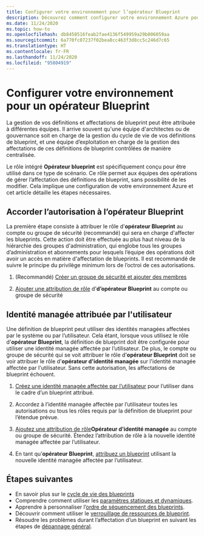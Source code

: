 ```yaml
---
title: Configurer votre environnement pour l’opérateur Blueprint
description: Découvrez comment configurer votre environnement Azure pour l’utiliser avec le rôle intégré Azure « Opérateur Blueprint ».
ms.date: 11/24/2020
ms.topic: how-to
ms.openlocfilehash: db8450516feab2fae4136f549959a29b006059aa
ms.sourcegitcommit: 6a770fc07237f02bea8cc463f3d8cc5c246d7c65
ms.translationtype: HT
ms.contentlocale: fr-FR
ms.lasthandoff: 11/24/2020
ms.locfileid: "95804919"
---
```

# <a name="configure-your-environment-for-a-blueprint-operator"></a>Configurer votre environnement pour un opérateur Blueprint

La gestion de vos définitions et affectations de blueprint peut être attribuée à différentes équipes. Il arrive souvent qu'une équipe d'architectes ou de gouvernance soit en charge de la gestion du cycle de vie de vos définitions de blueprint, et une équipe d’exploitation en charge de la gestion des affectations de ces définitions de blueprint contrôlées de manière centralisée.

Le rôle intégré **Opérateur blueprint** est spécifiquement conçu pour être utilisé dans ce type de scénario. Ce rôle permet aux équipes des opérations de gérer l’affectation des définitions de blueprint, sans possibilité de les modifier. Cela implique une configuration de votre environnement Azure et cet article détaille les étapes nécessaires.

## <a name="grant-permission-to-the-blueprint-operator"></a>Accorder l’autorisation à l’opérateur Blueprint

La première étape consiste à attribuer le rôle d'**opérateur Blueprint** au compte ou groupe de sécurité (recommandé) qui sera en charge d'affecter les blueprints. Cette action doit être effectuée au plus haut niveau de la hiérarchie des groupes d'administration, qui englobe tous les groupes d’administration et abonnements pour lesquels l’équipe des opérations doit avoir un accès en matière d'affectation de blueprints. Il est recommandé de suivre le principe du privilège minimum lors de l’octroi de ces autorisations.

1. (Recommandé) [Créer un groupe de sécurité et ajouter des membres](../../../active-directory/fundamentals/active-directory-groups-create-azure-portal.md)

1. [Ajouter une attribution de rôle](../../../role-based-access-control/role-assignments-portal.md#add-a-role-assignment) d'**d’opérateur Blueprint** au compte ou groupe de sécurité

## <a name="user-assign-managed-identity"></a>Identité managée attribuée par l'utilisateur

Une définition de blueprint peut utiliser des identités managées affectées par le système ou par l’utilisateur. Cela étant, lorsque vous utilisez le rôle d'**opérateur Blueprint**, la définition de blueprint doit être configurée pour utiliser une identité managée affectée par l’utilisateur. De plus, le compte ou groupe de sécurité qui se voit attribuer le rôle d'**opérateur Blueprint** doit se voir attribuer le rôle d'**opérateur d'identité managée** sur l'identité managée affectée par l'utilisateur. Sans cette autorisation, les affectations de blueprint échouent.

1. [Créez une identité managée affectée par l’utilisateur](../../../active-directory/managed-identities-azure-resources/how-to-manage-ua-identity-portal.md#create-a-user-assigned-managed-identity) pour l’utiliser dans le cadre d’un blueprint attribué.

1. Accordez à l’identité managée affectée par l’utilisateur toutes les autorisations ou tous les rôles requis par la définition de blueprint pour l’étendue prévue.

1. [Ajoutez une attribution de rôle](../../../role-based-access-control/role-assignments-portal.md#add-a-role-assignment)**Opérateur d'identité managée** au compte ou groupe de sécurité. Étendez l’attribution de rôle à la nouvelle identité managée affectée par l’utilisateur.

1. En tant qu’**opérateur Blueprint**, [attribuez un blueprint](../create-blueprint-portal.md#assign-a-blueprint) utilisant la nouvelle identité managée affectée par l’utilisateur.

## <a name="next-steps"></a>Étapes suivantes

- En savoir plus sur le [cycle de vie des blueprints](../concepts/lifecycle.md)
- Comprendre comment utiliser les [paramètres statiques et dynamiques](../concepts/parameters.md).
- Apprendre à personnaliser l’[ordre de séquencement des blueprints](../concepts/sequencing-order.md).
- Découvrir comment utiliser le [verrouillage de ressources de blueprint](../concepts/resource-locking.md).
- Résoudre les problèmes durant l’affectation d’un blueprint en suivant les étapes de [dépannage général](../troubleshoot/general.md).